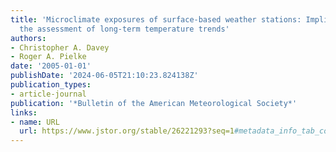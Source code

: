 ```yaml
---
title: 'Microclimate exposures of surface-based weather stations: Implications for
  the assessment of long-term temperature trends'
authors:
- Christopher A. Davey
- Roger A. Pielke
date: '2005-01-01'
publishDate: '2024-06-05T21:10:23.824138Z'
publication_types:
- article-journal
publication: '*Bulletin of the American Meteorological Society*'
links:
- name: URL
  url: https://www.jstor.org/stable/26221293?seq=1#metadata_info_tab_contents
---
```


